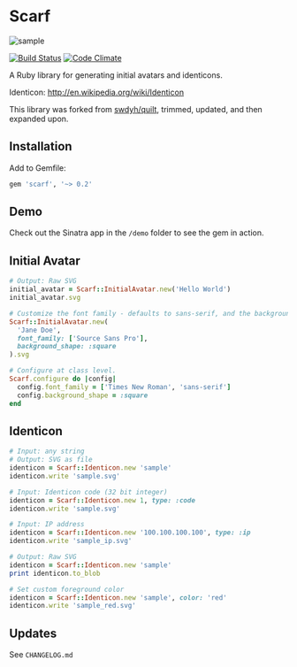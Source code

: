 # Scarf

![sample](http://blog.harigopal.in/scarf/sample.png)

[![Build Status](https://travis-ci.org/harigopal/scarf.svg?branch=master)](https://travis-ci.org/harigopal/scarf)
[![Code Climate](https://codeclimate.com/github/harigopal/scarf/badges/gpa.svg)](https://codeclimate.com/github/harigopal/scarf)

A Ruby library for generating initial avatars and identicons.

Identicon: http://en.wikipedia.org/wiki/Identicon

This library was forked from [swdyh/quilt](https://github.com/swdyh/quilt), trimmed, updated, and then expanded upon.

## Installation

Add to Gemfile:

```ruby
gem 'scarf', '~> 0.2'
```

## Demo

Check out the Sinatra app in the `/demo` folder to see the gem in action.

## Initial Avatar

```ruby
# Output: Raw SVG
initial_avatar = Scarf::InitialAvatar.new('Hello World')
initial_avatar.svg

# Customize the font family - defaults to sans-serif, and the background shape - defaults to :circle.
Scarf::InitialAvatar.new(
  'Jane Doe',
  font_family: ['Source Sans Pro'],
  background_shape: :square
).svg

# Configure at class level.
Scarf.configure do |config|
  config.font_family = ['Times New Roman', 'sans-serif']
  config.background_shape = :square
end
```

## Identicon

```ruby
# Input: any string
# Output: SVG as file
identicon = Scarf::Identicon.new 'sample'
identicon.write 'sample.svg'

# Input: Identicon code (32 bit integer)
identicon = Scarf::Identicon.new 1, type: :code
identicon.write 'sample.svg'

# Input: IP address
identicon = Scarf::Identicon.new '100.100.100.100', type: :ip
identicon.write 'sample_ip.svg'

# Output: Raw SVG
identicon = Scarf::Identicon.new 'sample'
print identicon.to_blob

# Set custom foreground color
identicon = Scarf::Identicon.new 'sample', color: 'red'
identicon.write 'sample_red.svg'
```

## Updates

See `CHANGELOG.md`
